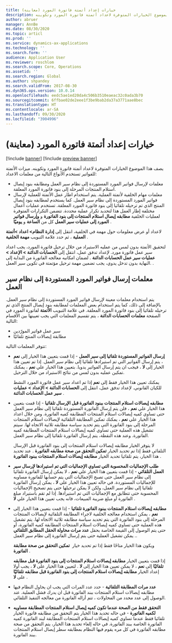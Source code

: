```yaml
---
title: خيارات إعداد أتمتة فاتورة المورد (معاينة)
description: يصف هذا الموضوع الخيارات المتوفرة لاعداد أتمتة فاتورة المورد وتكوينه.
author: abruer
manager: AnnBe
ms.date: 08/30/2020
ms.topic: articl
ms.prod: ''
ms.service: dynamics-ax-applications
ms.technology: ''
ms.search.form: ''
audience: Application User
ms.reviewer: roschlom
ms.search.scope: Core, Operations
ms.assetid: ''
ms.search.region: Global
ms.author: shpandey
ms.search.validFrom: 2017-08-30
ms.dyn365.ops.version: 10.0.14
ms.openlocfilehash: eedc5ae1ed20da4c506b3510eaeac32c0ada3b70
ms.sourcegitcommit: 6ffbae02de2eee1f3be9bab2da37a3771aae8bec
ms.translationtype: HT
ms.contentlocale: ar-SA
ms.lasthandoff: 09/30/2020
ms.locfileid: "3904996"
---
```

# <a name="setup-options-for-vendor-invoice-automation-preview"></a>خيارات إعداد أتمتة فاتورة المورد (معاينة)

[!include [banner](../includes/banner.md)]
[!include [preview banner](../includes/preview-banner.md)]

يصف هذا الموضوع الخيارات المتوفرة لاعداد أتمتة فاتورة المورد وتكوينه. ميزات الأتمتة للفواتير تستخدم الأنواع التالية من معلمات الاعداد:

- معلمات لإرسال فواتير المورد المستوردة إلى نظام سير العمل ومطابقه بنود إيصال استلام المنتجات المرحلة إلى بنود فاتورة المورد المعلقة.
- معلمات مهام الخلفية لأتمتة العملية. يتم استخدام اطار عمل الأتمتة للعملية لإرسال فواتير المورد المستوردة إلى نظام سير العمل. كما يستخدم لمطابقه بنود إيصال المنتج الذي تم ترحيله تلقائيا إلى بنود فاتورة المورد المعلقة. تستخدم عمليات أعمال مختلفة إطار العمل هذا لتحديد تكرار عملية محددة. تتضمن التكرارات المتوفرة لعمليات الخلفية **مطابقه إيصال استلام المنتجات إلى بنود الفاتورة** و **وإرسال فواتير المورد إلى عمليات سير العمل** كل من **الساعة** و **يوميًا** .

لاعداد أو عرض معلومات حول مهمة في الخلفية، انتقل إلى **إدارة النظام\> اعداد \>أتمتة العملية** ، ثم حدد علامة التبويب **مهمة الخلفية** .

لتحقيق الأتمتة بدون لمس من عمليه الاستيراد من خلال ترحيل فاتورة المورد، يجب اعداد سير عمل فاتورة مورد. لإعداد تدفق عمل، انتقل إلى **الحسابات الدائنة > الإعداد > عمليات سير عمل الحسابات الدائنة‬** . لضمان امكانيه معالجه الفاتورة من البداية إلى النهاية بدون تدخل يدوي، يجب تضمين مهمة ترحيل مؤتمتة في تكوين سير العمل. .

## <a name="parameters-for-submitting-imported-vendor-invoices-to-the-workflow-system"></a>معلمات إرسال فواتير المورد المستوردة إلى نظام سير العمل

يتم استخدام معلمات معينة لإرسال فواتير المورد المستوردة إلى نظام سير العمل. بالإضافة إلى ذلك، كما يتم استخدام بعض المعلمات لمطابقه بنود إيصال المنتج الذي تم ترحيله تلقائيا إلى بنود فاتورة المورد المعلقة. في علامة التبويب **الأتمتة** لفاتورة المورد في الصفحة **معلمات الحسابات الدائنة** ، يتم تقسيم المعلمات التي يجب تعيينها بين الأقسام التالية:

- سير عمل فواتير المورّدين
- مطابقة إيصالات المنتج تلقائيًا

تتوفر المعلمات التالية:

- **إرسال الفواتير المستوردة تلقائيا إلى سير العمل** - إذا قمت بتعيين هذا الخيار إلى **نعم** ، يتم إرسال الفواتير التي تم استيرادها تلقائيا إلى نظام سير العمل. إذا تم تعيين هذا الخيار إلى **لا** ، فيجب ان يتم إرسال الفواتير يدويا. بتعيين هذا الخيار علي **نعم** ، يمكنك تمكين عمليه بدون لمس من نتائج الاستيراد من خلال الترحيل.

    يمكنك تعيين هذا الخيار فقط إلى **نعم** إذا تم اعداد سير عمل فاتورة المورد النشط للكيان القانوني. لإعداد تدفق عمل، انتقل إلى **الحسابات الدائنة \> الإعداد \> عمليات سير عمل الحسابات الدائنة‬** .

- **مطابقه إيصالات استلام المنتجات ببنود الفاتورة قبل الإرسال تلقائيا** - إذا قمت بتعيين هذا الخيار علي **نعم** ، فلن يتم إرسال الفاتورة المستوردة تلقائيا إلى نظام سير العمل حتى تساوي كميه إيصالات استلام المنتجات المطابقة كميه الفاتورة. ومن خلال اعداد هذا الخيار علي **نعم** ، يمكنك تمكين المطابقة التلقائية لإيصالات استلام المنتجات المرحلة إلى بنود الفاتورة التي يتم تحديد سياسة مطابقه ثلاثية الاتجاه لها. سيتم تشغيل هذه العملية حتى تساوي كميه إيصالات استلام المنتجات المطابقة كميه الفاتورة. وعند هذه النقطة، يتم إرسال الفاتورة تلقائيا إلى نظام سير العمل.

    لا يتوفر الخيار مطابقه إيصالات استلام المنتجات إلى بنود الفاتورة قبل الإرسال التلقائي فقط إذا تم تحديد الخيار **تمكين التحقق من صحة مطابقه الفاتورة** . عند تحديد هذا الخيار، يتم تلقائيا تحديد الخيار **مطابقه إيصالات استلام المنتجات ببنود الفاتورة** .

- **طلب الإجماليات المحسوبة التي تساوي الإجماليات التي تم استيرادها لإرسال سير العمل التلقائي** - إذا قمت بتعيين هذا الخيار علي **نعم** ، لا يمكن إرسال الفاتورة تلقائيا إلى نظام سير العمل حتى تصبح الإجماليات التي يتم حسابها للفاتورة مساويه للإجماليات المستوردة. في حاله تعيين هذا الخيار علي **لا** ، يمكن إرسال الفاتورة تلقائيا إلى نظام سير العمل، ولكن لا يمكن ترحيلها حتى يتم تصحيح الإجماليات المحسوبة حتى تتطابق مع الإجماليات التي تم استيرادها. إذا لم تقم باستيراد مبلغ الفاتورة أو مبلغ ضريبة المبيعات، فانه يجب تعيين هذا الخيار علي **لا** .
- **مطابقه إيصالات استلام المنتجات ببنود الفاتورة تلقائيا** - إذا قمت بتعيين هذا الخيار إلى **نعم** ، يمكن استخدام معالجه الخلفية لاجراء المطابقة التلقائية لإيصالات المنتجات المرحلة إلى بنود الفاتورة التي يتم تحديد سياسة مطابقه ثلاثية الاتجاه لها. يتم تشغيل هذه العملية حتى تساوي كميه إيصالات استلام المنتجات المطابقة كميه الفاتورة، أو حتى يتم الوصول إلى القيمة الخاصة بحقل **عدد مرات محاولة الحقل المطابق التلقائي** . يمكن تشغيل العملية حتى يتم إرسال الفاتورة إلى نظام سير العمل.

    ويكون هذا الخيار متاحًا فقط إذا تم تحديد خيار ‏‫ **تمكين التحقق من صحة مطابقة الفاتورة‬** .

    إذا قمت بتعيين الخيار **مطابقه إيصالات استلام المنتجات إلى بنود الفاتورة قبل مطابقه تلقائيًا** إلى **نعم** ، لا يمكن تعيين هذا الخيار إلى  **لا** . لتعيين هذا الخيار على **لا** ، يجب أولا إعداد الخيار **مطابقه إيصالات استلام المنتجات إلى بنود الفاتورة قبل مطابقه تلقائيًا** على **لا** .

- **عدد مرات المطابقة التلقائية** - حدد عدد المرات التي يجب ان يحاول النظام فيها مطابقه إيصالات استلام المنتجات ببند الفاتورة قبل ان يدرك فشل العملية. عند الوصول إلى عدد محدد من المحاولات ، تتم أزاله الفاتورة من معالجه التنفيذ التلقائي.
- **التحقق فقط من الصحة عندما تكون كميه إيصال استلام المنتجات المطابقة مساويه لكميه الفاتورة** - في حاله تحديد هذا الخيار يتم التحقق من مطابقه فاتورة الخيار تلقائيا فقط عندما تساوي كميه إيصالات استلام المنتجات المطابقة لبند الفاتورة كميه الفاتورة الخاصة ببند الفاتورة. في حاله إلغاء تحديد هذا الخيار، يتم التحقق من صحة مطابقه الفاتورة في كل مره يقوم فيها النظام بمطابقه سطر إيصال استلام المنتجات ببند الفاتورة.
